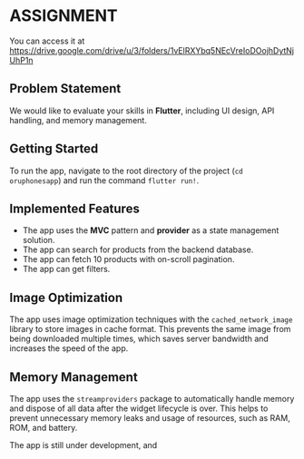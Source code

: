 # ASSIGNMENT
You can  access  it  at https://drive.google.com/drive/u/3/folders/1vElRXYbq5NEcVreIoDOojhDytNjUhP1n

## Problem Statement

We would like to evaluate your skills in **Flutter**, including UI design, API handling, and memory management.

## Getting Started

To run the app, navigate to the root directory of the project (`cd oruphonesapp`) and run the command `flutter run!`.

## Implemented Features

* The app uses the **MVC** pattern and **provider** as a state management solution.
* The app can search for products from the backend database.
* The app can fetch 10 products with on-scroll pagination.
* The app can get filters.

## Image Optimization

The app uses image optimization techniques with the `cached_network_image` library to store images in cache format. This prevents the same image from being downloaded multiple times, which saves server bandwidth and increases the speed of the app.

## Memory Management

The app uses the `streamproviders` package to automatically handle memory and dispose of all data after the widget lifecycle is over. This helps to prevent unnecessary memory leaks and usage of resources, such as RAM, ROM, and battery.

The app is still under development, and 

